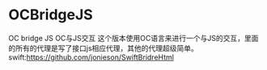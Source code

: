 # OCBridgeJS
OC bridge JS
OC与JS交互 这个版本使用OC语言来进行一个与JS的交互，里面的所有的代理是写了接口js相应代理，其他的代理超级简单。
swift:https://github.com/jonieson/SwiftBridreHtml
